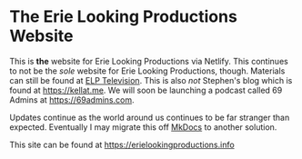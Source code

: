 # The Erie Looking Productions Website

This is **the** website for Erie Looking Productions via Netlify.  This continues to not be the *sole* website for Erie Looking Productions, though.  Materials can still be found at [ELP Television](https://coyote.works).  This is also *not* Stephen's blog which is found at <https://kellat.me>.  We will soon be launching a podcast called 69 Admins at <https://69admins.com>.

Updates continue as the world around us continues to be far stranger than expected.  Eventually I may migrate this off [MkDocs](https://www.mkdocs.org/) to another solution.

This site can be found at <https://erielookingproductions.info>
